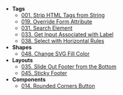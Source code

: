 - **Tags**
  - [001. Strip HTML Tags from String](tags/001-js-strip-html-tags-from-string.md)
  - [019. Override Form Attribute](tags/019-html-override-form-attribute.md)
  - [031. Search Element](tags/031-html-search-element.md)
  - [033. Get Input Associated with Label](tags/033-js-get-input-associated-with-label.md)
  - [038. Select with Horizontal Rules](tags/038-html-hr-in-select.md)
- **Shapes**
  - [048. Change SVG Fill Color](shapes/048-css-change-svg-fill-color.md)
- **Layouts**
  - [035. Slide Out Footer from the Bottom](layouts/035-css-slideout-reveal-footer.md)
  - [045. Sticky Footer](layouts/045-css-sticky-footer.md)
- **Components**
  - [014. Rounded Corners Button](components/014-css-rounded-corners-button.md)

